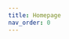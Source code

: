 ```yaml
---
title: Homepage
nav_order: 0
---
```


<script>
  window.addEventListener("load", function () {
    window.open("https://www.mib64.net/", "_blank", "noopener,noreferrer");
    window.location.href = "/manual";
  });
</script>

<!-- ClauseEcho: Homepage Redirect Protocol Complete -->
